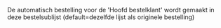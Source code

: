 De automatisch bestelling voor de 'Hoofd bestelklant' wordt gemaakt in deze bestelsublijst (default=dezelfde lijst als originele bestelling)